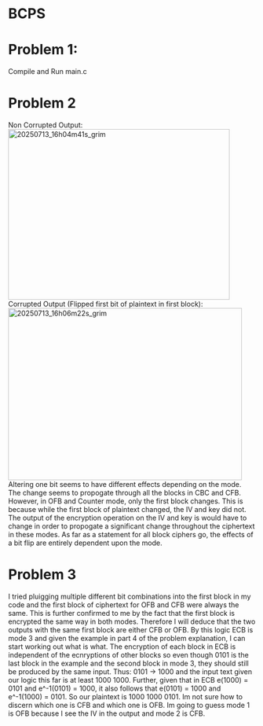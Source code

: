 # BCPS

# Problem 1:
Compile and Run main.c

# Problem 2
Non Corrupted Output: \
<img width="451" height="347" alt="20250713_16h04m41s_grim" src="https://github.com/user-attachments/assets/c96d6163-3b3b-4c0f-b576-77d264042dc5" />
\
Corrupted Output (Flipped first bit of plaintext in first block):\
<img width="476" height="350" alt="20250713_16h06m22s_grim" src="https://github.com/user-attachments/assets/9c14f22f-0341-442a-96df-e0cee798c94c" />
\
Altering one bit seems to have different effects depending on the mode. The change seems to propogate
through all the blocks in CBC and CFB. However, in OFB and Counter mode, only the first block changes. This is because while the first block of plaintext changed, the IV and key did not. The output of the encryption operation on the IV and key is would have to change in order to propogate a significant change throughout the ciphertext in these modes. As far as a statement for all block ciphers go, the effects of a bit flip are entirely dependent upon the mode.

# Problem 3
I tried pluigging multiple different bit combinations into the first block in my code and the first block of ciphertext for OFB and CFB were always the same. This is further confirmed to me by the fact that the first block is encrypted the same way in both modes. Therefore I will deduce that the two outputs with the same first block are either CFB or OFB. By this logic ECB is mode 3 and given the example in part 4 of the problem explanation, I can start working out what is what. The encryption of each block in ECB is independent of the ecnryptions of other blocks so even though 0101 is the last block in the example and the second block in mode 3, they should still be produced by the same input. Thus: 0101 -> 1000 and the input text given our logic this far is at least 1000 1000. Further, given that in ECB e(1000) = 0101 and e^-1(0101) = 1000, it also follows that e(0101) = 1000 and e^-1(1000) = 0101. So our plaintext is 1000 1000 0101. Im not sure how to discern which one is CFB and which one is OFB. Im going to guess mode 1 is OFB because I see the IV in the output and mode 2 is CFB.
